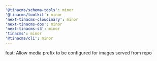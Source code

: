 ```yaml
---
'@tinacms/schema-tools': minor
'@tinacms/toolkit': minor
'next-tinacms-cloudinary': minor
'next-tinacms-dos': minor
'next-tinacms-s3': minor
'tinacms': minor
'@tinacms/cli': minor
---
```


feat: Allow media prefix to be configured for images served from repo
